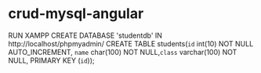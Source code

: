 # crud-mysql-angular
RUN XAMPP
CREATE DATABASE 'studentdb' IN http://localhost/phpmyadmin/ 
CREATE TABLE students(`id` int(10) NOT NULL AUTO_INCREMENT, `name` char(100) NOT NULL,`class` varchar(100) NOT NULL, PRIMARY KEY (`id`));
